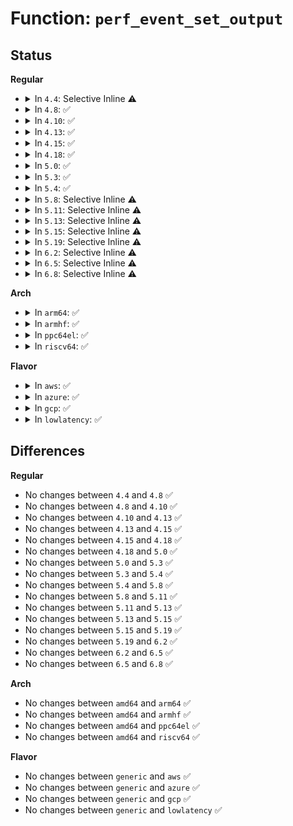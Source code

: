 # Function: <code>perf_event_set_output</code>

## Status
<b>Regular</b>
<ul>
<li>
<details>
<summary>In <code>4.4</code>: Selective Inline ⚠️</summary>

```c
int perf_event_set_output(struct perf_event *event, struct perf_event *output_event);
```

**Collision:** Unique Static

**Inline:** Selective

**Transformation:** False

**Instances:**

```
In kernel/events/core.c (ffffffff811816b0)
Location: kernel/events/core.c:8132
Inline: True
Inline callers:
  - kernel/events/core.c:perf_ioctl
Direct callers:
  - kernel/events/core.c:SYSC_perf_event_open
  - kernel/events/core.c:perf_ioctl
```
**Symbols:**

```
ffffffff811816b0-ffffffff811817ba: perf_event_set_output (STB_LOCAL)
```
</details>
</li>
<li>
<details>
<summary>In <code>4.8</code>: ✅</summary>

```c
int perf_event_set_output(struct perf_event *event, struct perf_event *output_event);
```

**Collision:** Unique Static

**Inline:** No

**Transformation:** False

**Instances:**

```
In kernel/events/core.c (ffffffff811934a0)
Location: kernel/events/core.c:9260
Inline: False
Direct callers:
  - kernel/events/core.c:SYSC_perf_event_open
  - kernel/events/core.c:perf_ioctl
  - kernel/events/core.c:perf_ioctl
```
**Symbols:**

```
ffffffff811934a0-ffffffff811935d0: perf_event_set_output (STB_LOCAL)
```
</details>
</li>
<li>
<details>
<summary>In <code>4.10</code>: ✅</summary>

```c
int perf_event_set_output(struct perf_event *event, struct perf_event *output_event);
```

**Collision:** Unique Static

**Inline:** No

**Transformation:** False

**Instances:**

```
In kernel/events/core.c (ffffffff811a2c80)
Location: kernel/events/core.c:9467
Inline: False
Direct callers:
  - kernel/events/core.c:SYSC_perf_event_open
  - kernel/events/core.c:perf_ioctl
  - kernel/events/core.c:perf_ioctl
```
**Symbols:**

```
ffffffff811a2c80-ffffffff811a2db0: perf_event_set_output (STB_LOCAL)
```
</details>
</li>
<li>
<details>
<summary>In <code>4.13</code>: ✅</summary>

```c
int perf_event_set_output(struct perf_event *event, struct perf_event *output_event);
```

**Collision:** Unique Static

**Inline:** No

**Transformation:** False

**Instances:**

```
In kernel/events/core.c (ffffffff811aa290)
Location: kernel/events/core.c:9690
Inline: False
Direct callers:
  - kernel/events/core.c:SYSC_perf_event_open
  - kernel/events/core.c:perf_ioctl
  - kernel/events/core.c:perf_ioctl
```
**Symbols:**

```
ffffffff811aa290-ffffffff811aa3be: perf_event_set_output (STB_LOCAL)
```
</details>
</li>
<li>
<details>
<summary>In <code>4.15</code>: ✅</summary>

```c
int perf_event_set_output(struct perf_event *event, struct perf_event *output_event);
```

**Collision:** Unique Static

**Inline:** No

**Transformation:** False

**Instances:**

```
In kernel/events/core.c (ffffffff811bdb80)
Location: kernel/events/core.c:9717
Inline: False
Direct callers:
  - kernel/events/core.c:SYSC_perf_event_open
  - kernel/events/core.c:perf_ioctl
  - kernel/events/core.c:perf_ioctl
```
**Symbols:**

```
ffffffff811bdb80-ffffffff811bdcae: perf_event_set_output (STB_LOCAL)
```
</details>
</li>
<li>
<details>
<summary>In <code>4.18</code>: ✅</summary>

```c
int perf_event_set_output(struct perf_event *event, struct perf_event *output_event);
```

**Collision:** Unique Static

**Inline:** No

**Transformation:** False

**Instances:**

```
In kernel/events/core.c (ffffffff811dddc0)
Location: kernel/events/core.c:10246
Inline: False
Direct callers:
  - kernel/events/core.c:__do_sys_perf_event_open
  - kernel/events/core.c:_perf_ioctl
  - kernel/events/core.c:_perf_ioctl
```
**Symbols:**

```
ffffffff811dddc0-ffffffff811ddeee: perf_event_set_output (STB_LOCAL)
```
</details>
</li>
<li>
<details>
<summary>In <code>5.0</code>: ✅</summary>

```c
int perf_event_set_output(struct perf_event *event, struct perf_event *output_event);
```

**Collision:** Unique Static

**Inline:** No

**Transformation:** False

**Instances:**

```
In kernel/events/core.c (ffffffff811ee1c0)
Location: kernel/events/core.c:10289
Inline: False
Direct callers:
  - kernel/events/core.c:__do_sys_perf_event_open
  - kernel/events/core.c:_perf_ioctl
  - kernel/events/core.c:_perf_ioctl
```
**Symbols:**

```
ffffffff811ee1c0-ffffffff811ee2f2: perf_event_set_output (STB_LOCAL)
```
</details>
</li>
<li>
<details>
<summary>In <code>5.3</code>: ✅</summary>

```c
int perf_event_set_output(struct perf_event *event, struct perf_event *output_event);
```

**Collision:** Unique Static

**Inline:** No

**Transformation:** False

**Instances:**

```
In kernel/events/core.c (ffffffff81205c00)
Location: kernel/events/core.c:10636
Inline: False
Direct callers:
  - kernel/events/core.c:__do_sys_perf_event_open
  - kernel/events/core.c:_perf_ioctl
  - kernel/events/core.c:_perf_ioctl
```
**Symbols:**

```
ffffffff81205c00-ffffffff81205d32: perf_event_set_output (STB_LOCAL)
```
</details>
</li>
<li>
<details>
<summary>In <code>5.4</code>: ✅</summary>

```c
int perf_event_set_output(struct perf_event *event, struct perf_event *output_event);
```

**Collision:** Unique Static

**Inline:** No

**Transformation:** False

**Instances:**

```
In kernel/events/core.c (ffffffff81212f90)
Location: kernel/events/core.c:10737
Inline: False
Direct callers:
  - kernel/events/core.c:__do_sys_perf_event_open
  - kernel/events/core.c:_perf_ioctl
  - kernel/events/core.c:_perf_ioctl
```
**Symbols:**

```
ffffffff81212f90-ffffffff812130c2: perf_event_set_output (STB_LOCAL)
```
</details>
</li>
<li>
<details>
<summary>In <code>5.8</code>: Selective Inline ⚠️</summary>

```c
int perf_event_set_output(struct perf_event *event, struct perf_event *output_event);
```

**Collision:** Unique Static

**Inline:** Selective

**Transformation:** False

**Instances:**

```
In kernel/events/core.c (ffffffff8124048d)
Location: kernel/events/core.c:11332
Inline: True
Inline callers:
  - kernel/events/core.c:_perf_ioctl
Direct callers:
  - kernel/events/core.c:__do_sys_perf_event_open
  - kernel/events/core.c:_perf_ioctl
```
**Symbols:**

```
ffffffff8123f0a0-ffffffff8123f1d2: perf_event_set_output (STB_LOCAL)
```
</details>
</li>
<li>
<details>
<summary>In <code>5.11</code>: Selective Inline ⚠️</summary>

```c
int perf_event_set_output(struct perf_event *event, struct perf_event *output_event);
```

**Collision:** Unique Static

**Inline:** Selective

**Transformation:** False

**Instances:**

```
In kernel/events/core.c (ffffffff8124a9e2)
Location: kernel/events/core.c:11616
Inline: True
Inline callers:
  - kernel/events/core.c:_perf_ioctl
Direct callers:
  - kernel/events/core.c:__do_sys_perf_event_open
  - kernel/events/core.c:_perf_ioctl
```
**Symbols:**

```
ffffffff812494a0-ffffffff812495d2: perf_event_set_output (STB_LOCAL)
```
</details>
</li>
<li>
<details>
<summary>In <code>5.13</code>: Selective Inline ⚠️</summary>

```c
int perf_event_set_output(struct perf_event *event, struct perf_event *output_event);
```

**Collision:** Unique Static

**Inline:** Selective

**Transformation:** False

**Instances:**

```
In kernel/events/core.c (ffffffff8124ec67)
Location: kernel/events/core.c:11783
Inline: True
Inline callers:
  - kernel/events/core.c:_perf_ioctl
Direct callers:
  - kernel/events/core.c:__do_sys_perf_event_open
  - kernel/events/core.c:_perf_ioctl
```
**Symbols:**

```
ffffffff8124d660-ffffffff8124d792: perf_event_set_output (STB_LOCAL)
```
</details>
</li>
<li>
<details>
<summary>In <code>5.15</code>: Selective Inline ⚠️</summary>

```c
int perf_event_set_output(struct perf_event *event, struct perf_event *output_event);
```

**Collision:** Unique Static

**Inline:** Selective

**Transformation:** False

**Instances:**

```
In kernel/events/core.c (ffffffff8128cb2e)
Location: kernel/events/core.c:11895
Inline: True
Inline callers:
  - kernel/events/core.c:_perf_ioctl
Direct callers:
  - kernel/events/core.c:__do_sys_perf_event_open
  - kernel/events/core.c:_perf_ioctl
```
**Symbols:**

```
ffffffff81287270-ffffffff812873a2: perf_event_set_output (STB_LOCAL)
```
</details>
</li>
<li>
<details>
<summary>In <code>5.19</code>: Selective Inline ⚠️</summary>

```c
int perf_event_set_output(struct perf_event *event, struct perf_event *output_event);
```

**Collision:** Unique Static

**Inline:** Selective

**Transformation:** False

**Instances:**

```
In kernel/events/core.c (ffffffff812e17cc)
Location: kernel/events/core.c:11843
Inline: True
Inline callers:
  - kernel/events/core.c:_perf_ioctl
Direct callers:
  - kernel/events/core.c:__do_sys_perf_event_open
  - kernel/events/core.c:_perf_ioctl
```
**Symbols:**

```
ffffffff812dd500-ffffffff812dd69c: perf_event_set_output (STB_LOCAL)
```
</details>
</li>
<li>
<details>
<summary>In <code>6.2</code>: Selective Inline ⚠️</summary>

```c
int perf_event_set_output(struct perf_event *event, struct perf_event *output_event);
```

**Collision:** Unique Static

**Inline:** Selective

**Transformation:** False

**Instances:**

```
In kernel/events/core.c (ffffffff81349d24)
Location: kernel/events/core.c:12140
Inline: True
Inline callers:
  - kernel/events/core.c:_perf_ioctl
Direct callers:
  - kernel/events/core.c:__do_sys_perf_event_open
  - kernel/events/core.c:_perf_ioctl
```
**Symbols:**

```
ffffffff81345870-ffffffff81345a0c: perf_event_set_output (STB_LOCAL)
```
</details>
</li>
<li>
<details>
<summary>In <code>6.5</code>: Selective Inline ⚠️</summary>

```c
int perf_event_set_output(struct perf_event *event, struct perf_event *output_event);
```

**Collision:** Unique Static

**Inline:** Selective

**Transformation:** False

**Instances:**

```
In kernel/events/core.c (ffffffff8137ad38)
Location: kernel/events/core.c:12180
Inline: True
Inline callers:
  - kernel/events/core.c:_perf_ioctl
Direct callers:
  - kernel/events/core.c:__do_sys_perf_event_open
  - kernel/events/core.c:_perf_ioctl
```
**Symbols:**

```
ffffffff81376920-ffffffff81376abc: perf_event_set_output (STB_LOCAL)
```
</details>
</li>
<li>
<details>
<summary>In <code>6.8</code>: Selective Inline ⚠️</summary>

```c
int perf_event_set_output(struct perf_event *event, struct perf_event *output_event);
```

**Collision:** Unique Static

**Inline:** Selective

**Transformation:** False

**Instances:**

```
In kernel/events/core.c (ffffffff813a3f38)
Location: kernel/events/core.c:12264
Inline: True
Inline callers:
  - kernel/events/core.c:_perf_ioctl
Direct callers:
  - kernel/events/core.c:__do_sys_perf_event_open
  - kernel/events/core.c:_perf_ioctl
```
**Symbols:**

```
ffffffff8139fbb0-ffffffff8139fd4c: perf_event_set_output (STB_LOCAL)
```
</details>
</li>
</ul>
<b>Arch</b>
<ul>
<li>
<details>
<summary>In <code>arm64</code>: ✅</summary>

```c
int perf_event_set_output(struct perf_event *event, struct perf_event *output_event);
```

**Collision:** Unique Static

**Inline:** No

**Transformation:** False

**Instances:**

```
In kernel/events/core.c (ffff80001029d360)
Location: kernel/events/core.c:10737
Inline: False
Direct callers:
  - kernel/events/core.c:__do_sys_perf_event_open
  - kernel/events/core.c:_perf_ioctl
  - kernel/events/core.c:_perf_ioctl
```
**Symbols:**

```
ffff80001029d360-ffff80001029d488: perf_event_set_output (STB_LOCAL)
```
</details>
</li>
<li>
<details>
<summary>In <code>armhf</code>: ✅</summary>

```c
int perf_event_set_output(struct perf_event *event, struct perf_event *output_event);
```

**Collision:** Unique Static

**Inline:** No

**Transformation:** False

**Instances:**

```
In kernel/events/core.c (c04ccae4)
Location: kernel/events/core.c:10737
Inline: False
Direct callers:
  - kernel/events/core.c:__do_sys_perf_event_open
  - kernel/events/core.c:_perf_ioctl
  - kernel/events/core.c:_perf_ioctl
```
**Symbols:**

```
c04ccae4-c04ccc04: perf_event_set_output (STB_LOCAL)
```
</details>
</li>
<li>
<details>
<summary>In <code>ppc64el</code>: ✅</summary>

```c
int perf_event_set_output(struct perf_event *event, struct perf_event *output_event);
```

**Collision:** Unique Static

**Inline:** No

**Transformation:** False

**Instances:**

```
In kernel/events/core.c (c00000000034ddf0)
Location: kernel/events/core.c:10737
Inline: False
Direct callers:
  - kernel/events/core.c:__do_sys_perf_event_open
  - kernel/events/core.c:_perf_ioctl
  - kernel/events/core.c:_perf_ioctl
```
**Symbols:**

```
c00000000034ddf0-c00000000034df38: perf_event_set_output (STB_LOCAL)
```
</details>
</li>
<li>
<details>
<summary>In <code>riscv64</code>: ✅</summary>

```c
int perf_event_set_output(struct perf_event *event, struct perf_event *output_event);
```

**Collision:** Unique Static

**Inline:** No

**Transformation:** False

**Instances:**

```
In kernel/events/core.c (ffffffe0001c60f8)
Location: kernel/events/core.c:10737
Inline: False
Direct callers:
  - kernel/events/core.c:__do_sys_perf_event_open
  - kernel/events/core.c:_perf_ioctl
  - kernel/events/core.c:_perf_ioctl
```
**Symbols:**

```
ffffffe0001c60f8-ffffffe0001c61ee: perf_event_set_output (STB_LOCAL)
```
</details>
</li>
</ul>
<b>Flavor</b>
<ul>
<li>
<details>
<summary>In <code>aws</code>: ✅</summary>

```c
int perf_event_set_output(struct perf_event *event, struct perf_event *output_event);
```

**Collision:** Unique Static

**Inline:** No

**Transformation:** False

**Instances:**

```
In kernel/events/core.c (ffffffff8120b5e0)
Location: kernel/events/core.c:10737
Inline: False
Direct callers:
  - kernel/events/core.c:__do_sys_perf_event_open
  - kernel/events/core.c:_perf_ioctl
  - kernel/events/core.c:_perf_ioctl
```
**Symbols:**

```
ffffffff8120b5e0-ffffffff8120b712: perf_event_set_output (STB_LOCAL)
```
</details>
</li>
<li>
<details>
<summary>In <code>azure</code>: ✅</summary>

```c
int perf_event_set_output(struct perf_event *event, struct perf_event *output_event);
```

**Collision:** Unique Static

**Inline:** No

**Transformation:** False

**Instances:**

```
In kernel/events/core.c (ffffffff811fe3b0)
Location: kernel/events/core.c:10737
Inline: False
Direct callers:
  - kernel/events/core.c:__do_sys_perf_event_open
  - kernel/events/core.c:_perf_ioctl
  - kernel/events/core.c:_perf_ioctl
```
**Symbols:**

```
ffffffff811fe3b0-ffffffff811fe4e2: perf_event_set_output (STB_LOCAL)
```
</details>
</li>
<li>
<details>
<summary>In <code>gcp</code>: ✅</summary>

```c
int perf_event_set_output(struct perf_event *event, struct perf_event *output_event);
```

**Collision:** Unique Static

**Inline:** No

**Transformation:** False

**Instances:**

```
In kernel/events/core.c (ffffffff81209380)
Location: kernel/events/core.c:10737
Inline: False
Direct callers:
  - kernel/events/core.c:__do_sys_perf_event_open
  - kernel/events/core.c:_perf_ioctl
  - kernel/events/core.c:_perf_ioctl
```
**Symbols:**

```
ffffffff81209380-ffffffff812094b2: perf_event_set_output (STB_LOCAL)
```
</details>
</li>
<li>
<details>
<summary>In <code>lowlatency</code>: ✅</summary>

```c
int perf_event_set_output(struct perf_event *event, struct perf_event *output_event);
```

**Collision:** Unique Static

**Inline:** No

**Transformation:** False

**Instances:**

```
In kernel/events/core.c (ffffffff81218120)
Location: kernel/events/core.c:10737
Inline: False
Direct callers:
  - kernel/events/core.c:__do_sys_perf_event_open
  - kernel/events/core.c:_perf_ioctl
  - kernel/events/core.c:_perf_ioctl
```
**Symbols:**

```
ffffffff81218120-ffffffff81218252: perf_event_set_output (STB_LOCAL)
```
</details>
</li>
</ul>

## Differences
<b>Regular</b>
<ul>
<li>
No changes between <code>4.4</code> and <code>4.8</code> ✅
</li>
<li>
No changes between <code>4.8</code> and <code>4.10</code> ✅
</li>
<li>
No changes between <code>4.10</code> and <code>4.13</code> ✅
</li>
<li>
No changes between <code>4.13</code> and <code>4.15</code> ✅
</li>
<li>
No changes between <code>4.15</code> and <code>4.18</code> ✅
</li>
<li>
No changes between <code>4.18</code> and <code>5.0</code> ✅
</li>
<li>
No changes between <code>5.0</code> and <code>5.3</code> ✅
</li>
<li>
No changes between <code>5.3</code> and <code>5.4</code> ✅
</li>
<li>
No changes between <code>5.4</code> and <code>5.8</code> ✅
</li>
<li>
No changes between <code>5.8</code> and <code>5.11</code> ✅
</li>
<li>
No changes between <code>5.11</code> and <code>5.13</code> ✅
</li>
<li>
No changes between <code>5.13</code> and <code>5.15</code> ✅
</li>
<li>
No changes between <code>5.15</code> and <code>5.19</code> ✅
</li>
<li>
No changes between <code>5.19</code> and <code>6.2</code> ✅
</li>
<li>
No changes between <code>6.2</code> and <code>6.5</code> ✅
</li>
<li>
No changes between <code>6.5</code> and <code>6.8</code> ✅
</li>
</ul>
<b>Arch</b>
<ul>
<li>
No changes between <code>amd64</code> and <code>arm64</code> ✅
</li>
<li>
No changes between <code>amd64</code> and <code>armhf</code> ✅
</li>
<li>
No changes between <code>amd64</code> and <code>ppc64el</code> ✅
</li>
<li>
No changes between <code>amd64</code> and <code>riscv64</code> ✅
</li>
</ul>
<b>Flavor</b>
<ul>
<li>
No changes between <code>generic</code> and <code>aws</code> ✅
</li>
<li>
No changes between <code>generic</code> and <code>azure</code> ✅
</li>
<li>
No changes between <code>generic</code> and <code>gcp</code> ✅
</li>
<li>
No changes between <code>generic</code> and <code>lowlatency</code> ✅
</li>
</ul>

